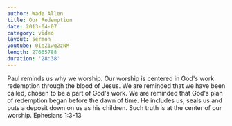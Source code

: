 ```yaml
--- 
author: Wade Allen 
title: Our Redemption
date: 2013-04-07 
category: video
layout: sermon
youtube: 0IeZ1wq2zNM 
length: 27665788
duration: '28:38'
---
```


Paul reminds us why we worship. Our worship is centered in God's work redemption through the blood of Jesus. We are reminded that we have been called, chosen to be a part of God's work. We are reminded that God's plan of redemption began before the dawn of time. He includes us, seals us and puts a deposit down on us as his children. Such truth is at the center of our worship. Ephesians 1:3-13